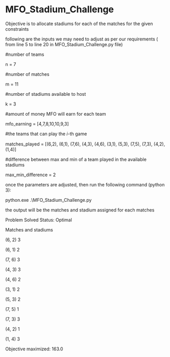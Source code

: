 # MFO_Stadium_Challenge

Objective is to allocate stadiums for each of the matches for the given constraints

following are the inputs we may need to adjust as per our requirements ( from line 5 to line 20 in MFO_Stadium_Challenge.py file)

#number of teams

n = 7

#number of matches

m = 11

#number of stadiums available to host

k = 3

#amount of money MFO will earn for each team

mfo_earning = [4,7,8,10,10,9,3]

#the teams that can play the 𝑖-th game

matches_played = [(6,2), (6,1), (7,6), (4,3), (4,6), (3,1), (5,3), (7,5), (7,3), (4,2), (1,4)]

#difference between max and min of a team played in the available stadiums

max_min_difference = 2

once the parameters are adjusted, then run the following command (python 3):

python.exe .\MFO_Stadium_Challenge.py

the output will be the matches and stadium assigned for each matches

Problem Solved Status: Optimal

Matches and stadiums

(6, 2) 3

(6, 1) 2

(7, 6) 3

(4, 3) 3

(4, 6) 2

(3, 1) 2

(5, 3) 2

(7, 5) 1

(7, 3) 3

(4, 2) 1

(1, 4) 3

Objective maximized: 163.0

